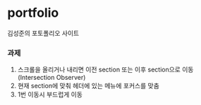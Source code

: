 # portfolio
김성준의 포토폴리오 사이트

### 과제
1. 스크롤을 올리거나 내리면 이전 section 또는 이후 section으로 이동
    (Intersection Observer)
2. 현재 section에 맞춰 헤더에 있는 메뉴에 포커스를 맞춤
3. 1번 이동시 부드럽게 이동 